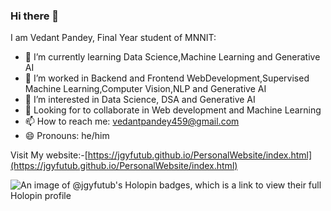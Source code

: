 ### Hi there 👋

I am Vedant Pandey, Final Year student of MNNIT:

- 🔭 I’m currently learning Data Science,Machine Learning and Generative AI
- 🌱 I’m worked in Backend and Frontend WebDevelopment,Supervised Machine Learning,Computer Vision,NLP and Generative AI
- 👯 I’m interested in Data Science, DSA and Generative AI
- 🌱 Looking for to collaborate in Web development and Machine Learning
- 📫 How to reach me: vedantpandey459@gmail.com
- 😄 Pronouns: he/him

Visit My website:-[https://jgyfutub.github.io/PersonalWebsite/index.html](https://jgyfutub.github.io/PersonalWebsite/index.html)

![An image of @jgyfutub's Holopin badges, which is a link to view their full Holopin profile](https://holopin.me/jgyfutub)
